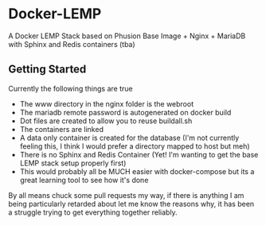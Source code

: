 # Docker-LEMP

A Docker LEMP Stack based on Phusion Base Image + Nginx + MariaDB with Sphinx and Redis containers (tba)

## Getting Started
Currently the following things are true

* The www directory in the nginx folder is the webroot
* The mariadb remote password is autogenerated on docker build
* Dot files are created to allow you to reuse buildall.sh
* The containers are linked
* A data only container is created for the database (I'm not currently feeling this, I think I would prefer a directory mapped to host but meh)
* There is no Sphinx and Redis Container (Yet! I'm wanting to get the base LEMP stack setup properly first)
* This would probably all be MUCH easier with docker-compose but its a great learning tool to see how it's done

By all means chuck some pull requests my way, if there is anything I am being particularly retarded about let me know the reasons why, it has been a struggle trying to get everything together reliably.


